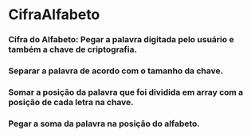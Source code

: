 # CifraAlfabeto

### Cifra do Alfabeto: Pegar a palavra digitada pelo usuário e também a chave de criptografia. 
### Separar a palavra de acordo com o tamanho da chave.
### Somar a posição da palavra que foi dividida em array com a posição de cada letra na chave.
### Pegar a soma da palavra na posição do alfabeto.
